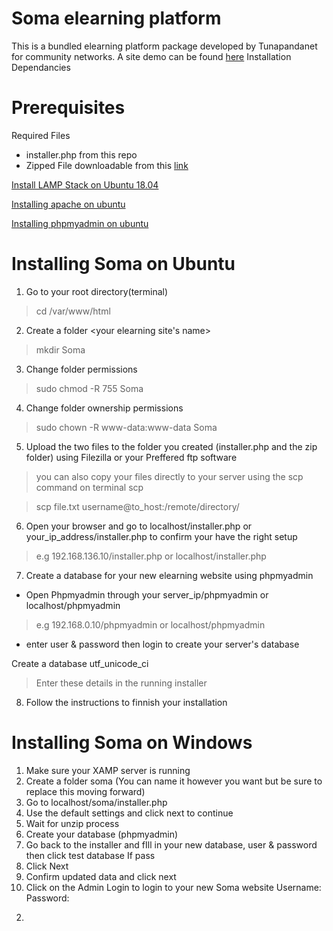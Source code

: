 # Soma elearning platform 
This is a bundled elearning platform package developed by Tunapandanet for community networks.
A site demo can be found [here](http://197.136.151.9/soma)
Installation 
Dependancies 
# Prerequisites 

Required Files
* installer.php from this repo
* Zipped File downloadable from this [link](https://drive.google.com/file/d/1x_Aup_dAJkHoKZ-gJxOZ5Tcg2Z6O2gqM/view?usp=sharing)

[Install LAMP Stack on Ubuntu 18.04](https://phoenixnap.com/kb/how-to-install-lamp-stack-on-ubuntu)

[Installing apache on ubuntu](https://www.liquidweb.com/kb/install-apache-2-ubuntu-18-04/)

[Installing phpmyadmin on ubuntu ](https://www.liquidweb.com/kb/install-phpmyadmin-ubuntu-18-04/)

# Installing Soma on Ubuntu



1. Go to your root directory(terminal)
>cd /var/www/html

2. Create a folder <your elearning site's name>
>mkdir Soma

3. Change folder permissions
> sudo chmod -R 755 Soma

4. Change folder ownership permissions
 > sudo chown -R www-data:www-data Soma
5. Upload the two files to the folder you created (installer.php and the zip folder) using Filezilla or your Preffered ftp software
> you can also copy your files directly to your server using the scp command on terminal 
  scp 
 
 > scp file.txt username@to_host:/remote/directory/

6. Open your browser and go to localhost/installer.php or your_ip_address/installer.php to confirm your have the right setup 
> e.g 192.168.136.10/installer.php or localhost/installer.php

7. Create a database for your new elearning website using phpmyadmin  
  - Open Phpmyadmin through your server_ip/phpmyadmin or localhost/phpmyadmin 
  > e.g 192.168.0.10/phpmyadmin or localhost/phpmyadmin
  - enter user & password then login to create your server's database
  
  Create a database
  utf_unicode_ci
  > Enter these details in the running installer
8. Follow the instructions to finnish your installation


# Installing Soma on Windows
1. Make sure your XAMP server is running 
2. Create a folder soma (You can name it however you want but be sure to replace this moving forward)
3. Go to localhost/soma/installer.php
4. Use the default settings and click next to continue
5. Wait for unzip process
6. Create your database (phpmyadmin)
7.  Go back to the installer and fIll in your new database, user & password then click test database
If pass
8. Click Next 
9. Confirm updated data and click next
10. Click on the Admin Login to login to your new Soma website 
  Username:
  Password: 
 
 > 
2. 

